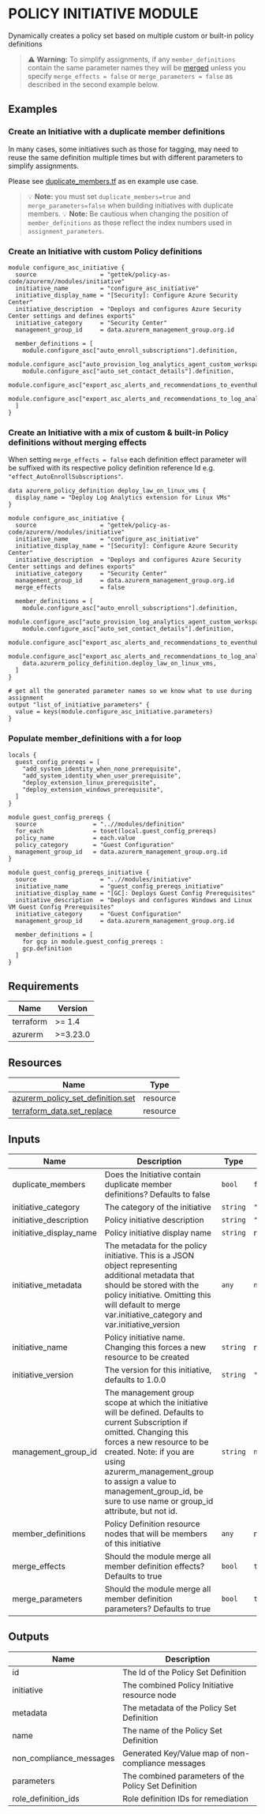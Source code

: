 <!-- BEGIN_TF_DOCS -->
# POLICY INITIATIVE MODULE

Dynamically creates a policy set based on multiple custom or built-in policy definitions

> ⚠️ **Warning:** To simplify assignments, if any `member_definitions` contain the same parameter names they will be [merged](https://www.terraform.io/language/functions/merge) unless you specify `merge_effects = false` or `merge_parameters = false` as described in the second example below.

## Examples

### Create an Initiative with a duplicate member definitions

In many cases, some initiatives such as those for tagging, may need to reuse the same definition multiple times but with different parameters to simplify assignments.

Please see [duplicate_members.tf](../../examples/duplicate_members.tf) as en example use case.

> 💡 **Note:** you must set `duplicate_members=true` and `merge_parameters=false` when building initiatives with duplicate members.
> 💡 **Note:** Be cautious when changing the position of `member_definitions` as these reflect the index numbers used in `assignment_parameters`.

### Create an Initiative with custom Policy definitions

```hcl
module configure_asc_initiative {
  source                  = "gettek/policy-as-code/azurerm//modules/initiative"
  initiative_name         = "configure_asc_initiative"
  initiative_display_name = "[Security]: Configure Azure Security Center"
  initiative_description  = "Deploys and configures Azure Security Center settings and defines exports"
  initiative_category     = "Security Center"
  management_group_id     = data.azurerm_management_group.org.id

  member_definitions = [
    module.configure_asc["auto_enroll_subscriptions"].definition,
    module.configure_asc["auto_provision_log_analytics_agent_custom_workspace"].definition,
    module.configure_asc["auto_set_contact_details"].definition,
    module.configure_asc["export_asc_alerts_and_recommendations_to_eventhub"].definition,
    module.configure_asc["export_asc_alerts_and_recommendations_to_log_analytics"].definition,
  ]
}
```

### Create an Initiative with a mix of custom & built-in Policy definitions without merging effects

When setting `merge_effects = false` each definition effect parameter will be suffixed with its respective policy definition reference Id e.g. `"effect_AutoEnrollSubscriptions"`.

```hcl
data azurerm_policy_definition deploy_law_on_linux_vms {
  display_name = "Deploy Log Analytics extension for Linux VMs"
}

module configure_asc_initiative {
  source                  = "gettek/policy-as-code/azurerm//modules/initiative"
  initiative_name         = "configure_asc_initiative"
  initiative_display_name = "[Security]: Configure Azure Security Center"
  initiative_description  = "Deploys and configures Azure Security Center settings and defines exports"
  initiative_category     = "Security Center"
  management_group_id     = data.azurerm_management_group.org.id
  merge_effects           = false

  member_definitions = [
    module.configure_asc["auto_enroll_subscriptions"].definition,
    module.configure_asc["auto_provision_log_analytics_agent_custom_workspace"].definition,
    module.configure_asc["auto_set_contact_details"].definition,
    module.configure_asc["export_asc_alerts_and_recommendations_to_eventhub"].definition,
    module.configure_asc["export_asc_alerts_and_recommendations_to_log_analytics"].definition,
    data.azurerm_policy_definition.deploy_law_on_linux_vms,
  ]
}

# get all the generated parameter names so we know what to use during assignment
output "list_of_initiative_parameters" {
  value = keys(module.configure_asc_initiative.parameters)
}
```

### Populate member_definitions with a for loop

```hcl
locals {
  guest_config_prereqs = [
    "add_system_identity_when_none_prerequisite",
    "add_system_identity_when_user_prerequisite",
    "deploy_extension_linux_prerequisite",
    "deploy_extension_windows_prerequisite",
  ]
}

module guest_config_prereqs {
  source                = "..//modules/definition"
  for_each              = toset(local.guest_config_prereqs)
  policy_name           = each.value
  policy_category       = "Guest Configuration"
  management_group_id   = data.azurerm_management_group.org.id
}

module guest_config_prereqs_initiative {
  source                  = "..//modules/initiative"
  initiative_name         = "guest_config_prereqs_initiative"
  initiative_display_name = "[GC]: Deploys Guest Config Prerequisites"
  initiative_description  = "Deploys and configures Windows and Linux VM Guest Config Prerequisites"
  initiative_category     = "Guest Configuration"
  management_group_id     = data.azurerm_management_group.org.id

  member_definitions = [
    for gcp in module.guest_config_prereqs :
    gcp.definition
  ]
}
```

## Requirements

| Name | Version |
|------|---------|
| terraform | >= 1.4 |
| azurerm | >=3.23.0 |



## Resources

| Name | Type |
|------|------|
| [azurerm_policy_set_definition.set](https://registry.terraform.io/providers/hashicorp/azurerm/latest/docs/resources/policy_set_definition) | resource |
| [terraform_data.set_replace](https://registry.terraform.io/providers/hashicorp/terraform/latest/docs/resources/data) | resource |

## Inputs

| Name | Description | Type | Default | Required |
|------|-------------|------|---------|:--------:|
| duplicate_members | Does the Initiative contain duplicate member definitions? Defaults to false | `bool` | `false` | no |
| initiative_category | The category of the initiative | `string` | `"General"` | no |
| initiative_description | Policy initiative description | `string` | `""` | no |
| initiative_display_name | Policy initiative display name | `string` | n/a | yes |
| initiative_metadata | The metadata for the policy initiative. This is a JSON object representing additional metadata that should be stored with the policy initiative. Omitting this will default to merge var.initiative_category and var.initiative_version | `any` | `null` | no |
| initiative_name | Policy initiative name. Changing this forces a new resource to be created | `string` | n/a | yes |
| initiative_version | The version for this initiative, defaults to 1.0.0 | `string` | `"1.0.0"` | no |
| management_group_id | The management group scope at which the initiative will be defined. Defaults to current Subscription if omitted. Changing this forces a new resource to be created. Note: if you are using azurerm_management_group to assign a value to management_group_id, be sure to use name or group_id attribute, but not id. | `string` | `null` | no |
| member_definitions | Policy Definition resource nodes that will be members of this initiative | `any` | n/a | yes |
| merge_effects | Should the module merge all member definition effects? Defaults to true | `bool` | `true` | no |
| merge_parameters | Should the module merge all member definition parameters? Defaults to true | `bool` | `true` | no |

## Outputs

| Name | Description |
|------|-------------|
| id | The Id of the Policy Set Definition |
| initiative | The combined Policy Initiative resource node |
| metadata | The metadata of the Policy Set Definition |
| name | The name of the Policy Set Definition |
| non_compliance_messages | Generated Key/Value map of non-compliance messages |
| parameters | The combined parameters of the Policy Set Definition |
| role_definition_ids | Role definition IDs for remediation |
<!-- END_TF_DOCS -->